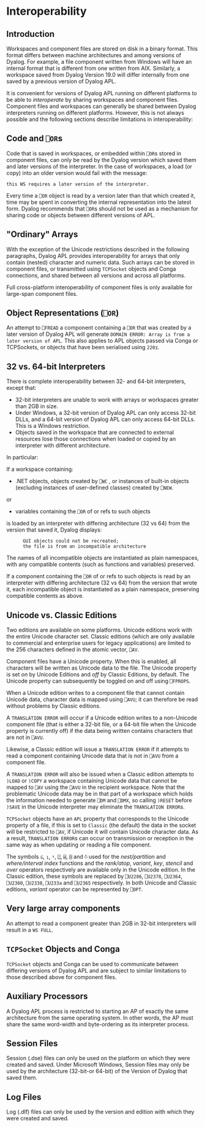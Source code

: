 <h1 class="heading"><span class="name">Interoperability</span></h1>

## Introduction

Workspaces and component files are stored on disk in a binary format. This format differs between machine architectures and among versions of Dyalog. For example, a file component written from Windows will have an internal format that is different from one written from AIX. Similarly, a workspace saved from Dyalog Version 19.0 will differ internally from one saved by a previous version of Dyalog APL.

It is convenient for versions of Dyalog APL running on different platforms to be able to
*interoperate* by sharing workspaces and component files. Component files and workspaces can generally be shared between Dyalog interpreters running on different platforms. However, this is not always possible and the following sections describe limitations in interoperability:

## Code and `⎕OR`s

Code that is saved in workspaces, or embedded within `⎕OR`s stored in component files, can only be read by the Dyalog version which saved them and later versions of the interpreter. In the case of workspaces, a load (or copy) into an older version would fail with the message:
```apl
this WS requires a later version of the interpreter.
```

Every time a  `⎕OR` 
object is read by a version later than that which created it, time may be spent in converting the internal representation into the latest form.  Dyalog recommends that  `⎕OR`s should not be used as a mechanism for sharing code or objects between different versions of APL.

## "Ordinary" Arrays

With the exception of the Unicode restrictions described in the following paragraphs, Dyalog APL provides interoperability for arrays that only contain (nested) character and numeric data. Such arrays can be stored in component files, or transmitted using
`TCPSocket` objects and Conga connections, and shared between all versions and across all platforms.

Full cross-platform interoperability of component files is only available for large-span component files.

## Object Representations (`⎕OR`)

An attempt to `⎕FREAD` a component containing a `⎕OR` that was created by a later version of Dyalog APL will generate `DOMAIN ERROR: Array is from a later version of APL`. This also applies to APL objects passed via Conga or TCPSockets, or objects that have been serialised using `220⌶`.

## 32 vs. 64-bit Interpreters

There is complete interoperability between 32- and 64-bit interpreters, except that:

- 32-bit interpreters are unable to work with arrays or workspaces greater than 2GB in size.
- Under Windows, a 32-bit version of Dyalog APL can only access 32-bit DLLs, and a 64-bit version of Dyalog APL can only access 64-bit DLLs. This is a Windows restriction.
- Objects saved in the workspace that are connected to external resources lose those connections when loaded or copied by an interpreter with different architecture.

In particular:

If a workspace containing:

- .NET objects, objects created by `⎕WC` , or instances of built-in objects (excluding instances of user-defined classes) created by `⎕NEW`.

or

- variables containing the `⎕OR` of or refs to such objects

is loaded by an interpreter with differing architecture (32 vs 64) from the version that saved it, Dyalog displays:

```apl
      GUI objects could not be recreated;
      the file is from an incompatible architecture
```

The names of all incompatible objects are instantiated as plain namespaces, with any compatible contents (such as functions and variables) preserved.

If a component containing the `⎕OR` of or refs to such objects is read by an interpreter with differing architecture (32 vs 64) from the version that wrote it, each incompatible object is instantiated as a plain namespace, preserving compatible contents as above.

## Unicode vs. Classic Editions

Two editions are available on some platforms. Unicode editions work with the entire Unicode character set. Classic editions (which are only available to commercial and enterprise users for legacy applications) are limited to the 256 characters defined in the atomic vector, `⎕AV`.

Component files have a Unicode property. When this is enabled, all characters will be written as Unicode data to the file. The Unicode property is set *on* by Unicode Editions and *off* by Classic Editions,  by default. The Unicode property can subsequently be toggled on and off using
`⎕FPROPS`.

When a Unicode edition writes to a component file that cannot contain Unicode data, character data is mapped using `⎕AVU`; it can therefore be read without problems by Classic editions.

A `TRANSLATION ERROR` will occur if a Unicode edition writes to a non-Unicode component  file (that is either a 32-bit file, or a 64-bit file when the Unicode property is currently off) if the data being written contains characters that are not in `⎕AVU`.

Likewise, a Classic edition will issue a `TRANSLATION ERROR` if it attempts to read a component containing Unicode data that is not in `⎕AVU` from a component file.

A `TRANSLATION ERROR` will also be issued when a Classic edition attempts to `)LOAD` or `)COPY` a workspace containing Unicode data that cannot be mapped to `⎕AV` using the `⎕AVU` in the recipient workspace. Note that the problematic Unicode data may be in that part of a workspace which holds the information needed to generate `⎕DM` and `⎕DMX`, so calling `)RESET` before `)SAVE` in the Unicode interpreter may eliminate the `TRANSLATION ERROR`s.

`TCPSocket` objects have an `APL` property that corresponds to the Unicode property of a file, if this is set to `Classic` (the default) the data in the socket will be restricted to `⎕AV`, if Unicode it will contain Unicode character data. As a result, `TRANSLATION ERROR`s can occur on transmission or reception in the same way as when updating or reading a file component.

The symbols `⊆`, `⍸`, `⍤`, `⍠`, `⌸`, `⌺` and `⍥`  used for the *nest/partition* and *where/interval index* functions and the *rank/atop*, *variant*, *key*, *stencil* and *over* operators respectively are available only in the Unicode edition. In the Classic edition, these symbols are replaced by `⎕U2286`, `⎕U2378`, `⎕U2364`, `⎕U2360`, `⎕U2338`, `⎕U233a` and `⎕U2365` respectively. In both Unicode and Classic editions, *variant* operator can be represented by `⎕OPT`.

## Very large array components

An attempt to read
a component greater than 2GB in 32-bit interpreters will result in a `WS FULL`.

## `TCPSocket` Objects and Conga

`TCPSocket` objects and Conga can be used to communicate between differing versions of Dyalog APL and are subject to similar limitations to those described above for component files.

## Auxiliary Processors

A Dyalog APL process is restricted to starting an AP of exactly the same architecture from the same operating system. In other words, the AP must share the same word-width and byte-ordering as its interpreter process.

## Session Files

Session (.dse) files can only be used on the platform on which they were created and
saved. Under Microsoft Windows, Session files may only be used by the  architecture (32-bit-or 64-bit) of the Version of Dyalog that saved them.

## Log Files

Log (.dlf) files can only be used by the version and edition with which they were created and saved.
